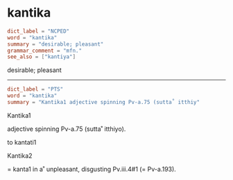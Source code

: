 # kantika

``` toml
dict_label = "NCPED"
word = "kantika"
summary = "desirable; pleasant"
grammar_comment = "mfn."
see_also = ["kantiya"]
```

desirable; pleasant

--------------------

``` toml
dict_label = "PTS"
word = "kantika"
summary = "Kantika1 adjective spinning Pv-a.75 (sutta˚ itthiy"
```

Kantika1

adjective spinning Pv\-a.75 (sutta˚ itthiyo).

to kantati1

Kantika2

= kanta1 in a˚ unpleasant, disgusting Pv.iii.4#1 (= Pv\-a.193).

